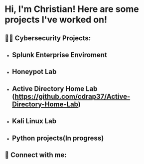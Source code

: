 <h1>Hi, I'm Christian! Here are some projects I've worked on!

<h2>👨‍💻 Cybersecurity Projects:</h2>

- <b>Splunk Enterprise Enviroment</b>
  -
- <b>Honeypot Lab</b>
  -
- <b>Active Directory Home Lab (https://github.com/cdrap37/Active-Directory-Home-Lab)</b>
  -
- <b>Kali Linux Lab</b>
  -
- <b>Python projects(In progress)</b>
  - 





<h2> 🤳 Connect with me:</h2>





[linkedin]: https://www.linkedin.com/in/christian-draper-0a4818236/

<!--


Here are some ideas to get you started:

- 🔭 I’m currently working on ...
- 🌱 I’m currently learning ...
- 👯 I’m looking to collaborate on ...
- 🤔 I’m looking for help with ...
- 💬 Ask me about ...
- 📫 How to reach me: ...
- 😄 Pronouns: ...
- ⚡ Fun fact: ...
-->
